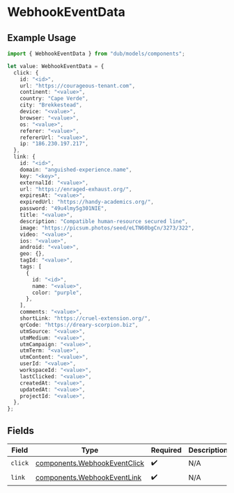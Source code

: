 # WebhookEventData

## Example Usage

```typescript
import { WebhookEventData } from "dub/models/components";

let value: WebhookEventData = {
  click: {
    id: "<id>",
    url: "https://courageous-tenant.com",
    continent: "<value>",
    country: "Cape Verde",
    city: "Brekkestead",
    device: "<value>",
    browser: "<value>",
    os: "<value>",
    referer: "<value>",
    refererUrl: "<value>",
    ip: "186.230.197.217",
  },
  link: {
    id: "<id>",
    domain: "anguished-experience.name",
    key: "<key>",
    externalId: "<value>",
    url: "https://enraged-exhaust.org/",
    expiresAt: "<value>",
    expiredUrl: "https://handy-academics.org/",
    password: "49u4lmy5g301NIE",
    title: "<value>",
    description: "Compatible human-resource secured line",
    image: "https://picsum.photos/seed/eLTN60bgCn/3273/322",
    video: "<value>",
    ios: "<value>",
    android: "<value>",
    geo: {},
    tagId: "<value>",
    tags: [
      {
        id: "<id>",
        name: "<value>",
        color: "purple",
      },
    ],
    comments: "<value>",
    shortLink: "https://cruel-extension.org/",
    qrCode: "https://dreary-scorpion.biz",
    utmSource: "<value>",
    utmMedium: "<value>",
    utmCampaign: "<value>",
    utmTerm: "<value>",
    utmContent: "<value>",
    userId: "<value>",
    workspaceId: "<value>",
    lastClicked: "<value>",
    createdAt: "<value>",
    updatedAt: "<value>",
    projectId: "<value>",
  },
};
```

## Fields

| Field                                                                        | Type                                                                         | Required                                                                     | Description                                                                  |
| ---------------------------------------------------------------------------- | ---------------------------------------------------------------------------- | ---------------------------------------------------------------------------- | ---------------------------------------------------------------------------- |
| `click`                                                                      | [components.WebhookEventClick](../../models/components/webhookeventclick.md) | :heavy_check_mark:                                                           | N/A                                                                          |
| `link`                                                                       | [components.WebhookEventLink](../../models/components/webhookeventlink.md)   | :heavy_check_mark:                                                           | N/A                                                                          |